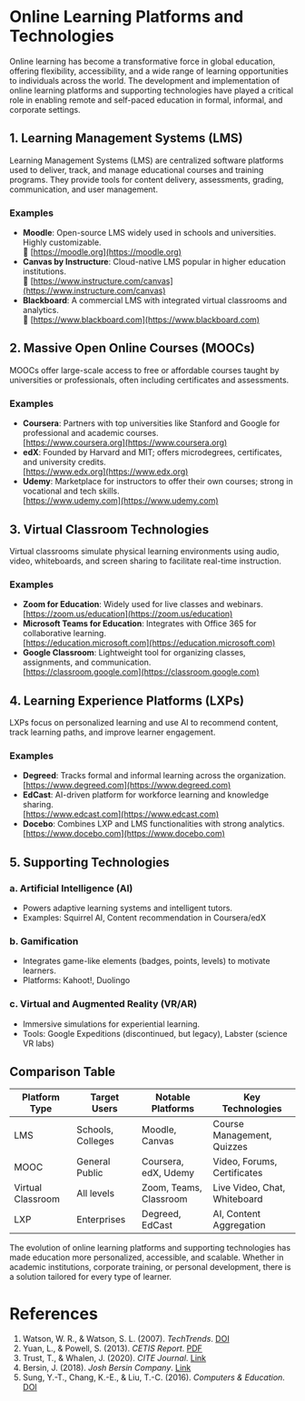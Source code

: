 # Online Learning Platforms and Technologies

Online learning has become a transformative force in global education, offering flexibility, accessibility, and a wide range of learning opportunities to individuals across the world. The development and implementation of online learning platforms and supporting technologies have played a critical role in enabling remote and self-paced education in formal, informal, and corporate settings.

## 1. Learning Management Systems (LMS)

Learning Management Systems (LMS) are centralized software platforms used to deliver, track, and manage educational courses and training programs. They provide tools for content delivery, assessments, grading, communication, and user management.

### Examples

- **Moodle**: Open-source LMS widely used in schools and universities. Highly customizable.  
  🔗 [https://moodle.org](https://moodle.org)
- **Canvas by Instructure**: Cloud-native LMS popular in higher education institutions.  
  🔗 [https://www.instructure.com/canvas](https://www.instructure.com/canvas)
- **Blackboard**: A commercial LMS with integrated virtual classrooms and analytics.  
  🔗 [https://www.blackboard.com](https://www.blackboard.com)

## 2. Massive Open Online Courses (MOOCs)

MOOCs offer large-scale access to free or affordable courses taught by universities or professionals, often including certificates and assessments.

### Examples

- **Coursera**: Partners with top universities like Stanford and Google for professional and academic courses.  
    [https://www.coursera.org](https://www.coursera.org)
- **edX**: Founded by Harvard and MIT; offers microdegrees, certificates, and university credits.  
    [https://www.edx.org](https://www.edx.org)
- **Udemy**: Marketplace for instructors to offer their own courses; strong in vocational and tech skills.  
    [https://www.udemy.com](https://www.udemy.com)

## 3. Virtual Classroom Technologies

Virtual classrooms simulate physical learning environments using audio, video, whiteboards, and screen sharing to facilitate real-time instruction.

### Examples

- **Zoom for Education**: Widely used for live classes and webinars.  
    [https://zoom.us/education](https://zoom.us/education)
- **Microsoft Teams for Education**: Integrates with Office 365 for collaborative learning.  
    [https://education.microsoft.com](https://education.microsoft.com)
- **Google Classroom**: Lightweight tool for organizing classes, assignments, and communication.  
    [https://classroom.google.com](https://classroom.google.com)

## 4. Learning Experience Platforms (LXPs)

LXPs focus on personalized learning and use AI to recommend content, track learning paths, and improve learner engagement.

### Examples

- **Degreed**: Tracks formal and informal learning across the organization.  
  [https://www.degreed.com](https://www.degreed.com)
- **EdCast**: AI-driven platform for workforce learning and knowledge sharing.  
  [https://www.edcast.com](https://www.edcast.com)
- **Docebo**: Combines LXP and LMS functionalities with strong analytics.  
  [https://www.docebo.com](https://www.docebo.com)

## 5. Supporting Technologies

### a. **Artificial Intelligence (AI)**
- Powers adaptive learning systems and intelligent tutors.
- Examples: Squirrel AI, Content recommendation in Coursera/edX

### b. **Gamification**
- Integrates game-like elements (badges, points, levels) to motivate learners.
- Platforms: Kahoot!, Duolingo

### c. **Virtual and Augmented Reality (VR/AR)**
- Immersive simulations for experiential learning.
- Tools: Google Expeditions (discontinued, but legacy), Labster (science VR labs)

## Comparison Table

| Platform Type     | Target Users      | Notable Platforms      | Key Technologies             |
| ----------------- | ----------------- | ---------------------- | ---------------------------- |
| LMS               | Schools, Colleges | Moodle, Canvas         | Course Management, Quizzes   |
| MOOC              | General Public    | Coursera, edX, Udemy   | Video, Forums, Certificates  |
| Virtual Classroom | All levels        | Zoom, Teams, Classroom | Live Video, Chat, Whiteboard |
| LXP               | Enterprises       | Degreed, EdCast        | AI, Content Aggregation      |

The evolution of online learning platforms and supporting technologies has made education more personalized, accessible, and scalable. Whether in academic institutions, corporate training, or personal development, there is a solution tailored for every type of learner.

# References

1. Watson, W. R., & Watson, S. L. (2007). *TechTrends*. [DOI](https://doi.org/10.1007/s11528-007-0023-y)
2. Yuan, L., & Powell, S. (2013). *CETIS Report*. [PDF](https://publications.cetis.org.uk/2013/667)
3. Trust, T., & Whalen, J. (2020). *CITE Journal*. [Link](https://citejournal.org/volume-20/issue-4-20/current-practice/k-12-teachers-experiences-and-challenges-with-using-zoom-for-remote-teaching-during-covid-19/)
4. Bersin, J. (2018). *Josh Bersin Company*. [Link](https://joshbersin.com/2018/10/a-new-market-has-emerged-the-learning-experience-platform/)
5. Sung, Y.-T., Chang, K.-E., & Liu, T.-C. (2016). *Computers & Education*. [DOI](https://doi.org/10.1016/j.compedu.2015.11.008)
